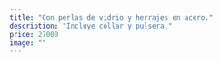 ```yaml
---
title: "Con perlas de vidrio y herrajes en acero."
description: "Incluye collar y pulsera."
price: 27000
image: ""
---
```


